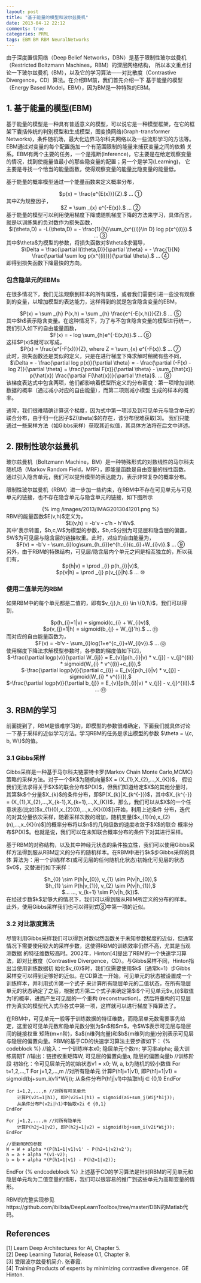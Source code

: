 ```yaml
---
layout: post
title: "基于能量的模型和波尔兹曼机"
date: 2013-04-12 22:12
comments: true
categories: PRML
tags: EBM BM RBM NeuralNetworks
---
```

<p>由于深度置信网络（Deep Belief Networks，DBN）是基于限制性玻尔兹曼机（Restricted Boltzmann Machines，RBM）的深层网络结构，
所以本文重点讨论一下玻尔兹曼机（BM），以及它的学习算法——对比散度（Contrastive Divergence，CD）算法。在介绍BM前，我们首先介绍一下
基于能量的模型（Energy Based Model，EBM），因为BM是一种特殊的EBM。</p>

<h2>1. 基于能量的模型(EBM)</h2>
<p>基于能量的模型是一种具有普适意义的模型，可以说它是一种模型框架，在它的框架下囊括传统的判别模型和生成模型，图变换网络(Graph-transformer 
Networks)，条件随机场，最大化边界马尔科夫网络以及一些流形学习的方法等。EBM通过对变量的每个配置施加一个有范围限制的能量来捕获变量之间的依赖
关系。EBM有两个主要的任务，一个是推断(Inference)，它主要是在给定观察变量的情况，找到使能量值最小的那些隐变量的配置；另一个是学习(Learning)，
它主要是寻找一个恰当的能量函数，使得观察变量的能量比隐变量的能量低。</p>

<p>基于能量的概率模型通过一个能量函数来定义概率分布，
<center>$p(x) = \frac{e^{E(x)}}{Z}.$ ... ①</center>
其中Z为规整因子，
<center>$Z = \sum _{x} e^{-E(x)}.$ ... ②</center>
基于能量的模型可以利用使用梯度下降或随机梯度下降的方法来学习，具体而言，就是以训练集的负对数作为损失函数，
<center>$l(\theta,D) = -L(\theta,D) = - \frac{1}{N}\sum_{x^{(i)}\in D} log p(x^{(i)}).$ ... ③</center>
其中$\theta$为模型的参数，将损失函数对$\theta$求偏导，
<center>$\Delta = \frac{\partial l(\theta,D)}{\partial \theta} = - \frac{1}{N} \frac{\partial \sum log p(x^{(i)})}{\partial \theta}.$ ... ④</center>
即得到损失函数下降最快的方向。</p>

<!--more-->

<h3>包含隐单元的EBMs</h3>
<p>在很多情况下，我们无法观察到样本的所有属性，或者我们需要引进一些没有观察到的变量，以增加模型的表达能力，这样得到的就是包含隐含变量的EBM，
<center>$P(x) = \sum _{h} P(x,h) = \sum _{h} \frac{e^{-E(x,h)}}{Z}.$ ... ⑤</center>
其中$h$表示隐含变量。在这种情况下，为了与不包含隐含变量的模型进行统一，我们引入如下的自由能量函数，
<center>$F(x) = - log \sum_{h}e^{-E(x,h)}.$ ... ⑥</center>
这样$P(x)$就可以写成，
<center>$P(x) = \frac{e^{-F(x)}}{Z}, where Z = \sum_{x} e^{-F(x)}.$ ... ⑦</center>
此时，损失函数还是类似的定义，只是在进行梯度下降求解时稍微有些不同，
<center>$\Delta = - \frac{\partial log p(x)}{\partial \theta} 
= - \frac{\partial (-F(x) -log Z)}{\partial \theta} 
= \frac{\partial F(x)}{\partial \theta} - \sum_{\hat{x}} p(\hat{x}) \frac{\partial F(\hat{x})}{\partial \theta}$. ... ⑧</center>
该梯度表达式中包含两项，他们都影响着模型所定义的分布密度：第一项增加训练数据的概率（通过减小对应的自由能量），而第二项则减小模型
生成的样本的概率。</p>

<p>通常，我们很难精确计算这个梯度，因为式中第一项涉及到可见单元与隐含单元的联合分布，由于归一化因子$Z(\theta)$的存在，该分布很难获取[3]。
我们只能通过一些采样方法（如Gibbs采样）获取其近似值，其具体方法将在后文中详述。</p>

<h2>2. 限制性玻尔兹曼机</h2>
<p>玻尔兹曼机（Boltzmann Machine，BM）是一种特殊形式的对数线性的马尔科夫随机场（Markov Random Field，MRF），即能量函数是自由变量的线性函数。
通过引入隐含单元，我们可以提升模型的表达能力，表示非常复杂的概率分布。</p>

<p>限制性玻尔兹曼机（RBM）进一步加一些约束，在RBM中不存在可见单元与可见单元的链接，也不存在隐含单元与隐含单元的链接，如下图所示
<center>{% img /images/2013/IMAG2013041201.png %}</center>
RBM的能量函数$E(v,h)$定义为，
<center>$E(v,h) = -b'v - c'h - h'Wv$.</center>
其中'表示转置，$b,c,W$为模型的参数，$b,c$分别为可见层和隐含层的偏置，$W$为可见层与隐含层的链接权重。此时，对应的自由能量为，
<center>$F(v) = -b'v - \sum_{i}log\sum_{h_{i}}e^{h_{i}(c_{i}+W_{i}v)}.$ ... ⑨</center>
另外，由于RBM的特殊结构，可见层/隐含层内个单元之间是相互独立的，所以我们有，
<center>$p(h|v) = \prod _{i} p(h_{i}|v)$,</center>
<center>$p(v|h) = \prod _{j} p(v_{j}|h).$ ... ⑩</center>
</p>

<h3>使用二值单元的RBM</h3>
<p>如果RBM中的每个单元都是二值的，即有$v_{j},h_{i} \in \{0,1\}$，我们可以得到，
<center>$p(h_{i}=1|v) = sigmoid(c_{i} + W_{i}v)$,</center>
<center>$p(v_{j}=1|h) = sigmoid(b_{j} + W_{j}'h).$ ... ⑪</center>
而对应的自由能量函数为，
<center>$F(v) = -b'v - \sum_{i}log(1+e^{c_{i}+W_{i}v}).$ ... ⑫</center>
使用梯度下降法求解模型参数时，各参数的梯度值如下[2]，
<center>$-\frac{\partial logp(v)}{\partial W_{ij}} = E_{v}[p(h_{i}|v) * v_{j}] - v_{j}^{(i)} * sigmoid(W_{i} * v^{(i)}+c_{i}),$</center>
<center>$-\frac{\partial logp(v)}{\partial c_{i}} = E_{v}[p(h_{i}|v) * v_{j}] - sigmoid(W_{i} * v^{(i)}),$</center>
<center>$-\frac{\partial logp(v)}{\partial b_{j}} = E_{v}[p(h_{i}|v) * v_{j}] - v_{j}^{(i)}.$ ... ⑬</center>
</p>

<h2>3. RBM的学习</h2>
<p>前面提到了，RBM是很难学习的，即模型的参数很难确定，下面我们就具体讨论一下基于采样的近似学习方法。学习RBM的任务是求出模型的参数
$\theta = \{c, b, W\}$的值。</p>

<h3>3.1 Gibbs采样</h3>
<p>Gibbs采样是一种基于马尔科夫链蒙特卡罗(Markov Chain Monte Carlo,MCMC)策略的采样方法。对于一个$K$为随机向量$X = (X_{1},X_{2},...,X_{K})$，
假设我们无法求得关于$X$的联合分布$P(X)$，但我们知道给定$X$的其他分量时，其第$k$个分量$X_{k}$的条件分布，即$P(X_{k}|X_{k^{-}})$，其中$X_{k^{-}} = 
(X_{1},X_{2},...,X_{k-1},X_{k+1},...,X_{K})$，那么，我们可以从$X$的一个任意状态(比如[$x_{1}(0),x_{2}(0),...,x_{K}(0)$])开始，利用上述条件
分布，迭代的对其分量依次采样，随着采样次数的增加，随机变量[$x_{1}(n),x_{2}(n),...,x_{K}(n)$]的概率分布将以$n$的几何级数的速度收敛于$X$的联合
概率分布$P(X)$。也就是说，我们可以在未知联合概率分布的条件下对其进行采样。</p>

<p>基于RBM的对称结构，以及其中神经元状态的条件独立性，我们可以使用Gibbs采样方法得到服从RBM定义的分布的随机样本。在RBM中进行$k$步Gibbs采样的具体
算法为：用一个训练样本(或可见层的任何随机化状态)初始化可见层的状态$v0$，交替进行如下采样：
<center>$h_{0} \sim P(h|v_{0}), v_{1} \sim P(v|h_{0}),$</center>
<center>$h_{1} \sim P(h|v_{1}), v_{2} \sim P(v|h_{1}),$</center>
<center>$... ..., v_{k+1} \sim P(v|h_{k})$.</center>
在经过步数$k$足够大的情况下，我们可以得到服从RBM所定义的分布的样本。此外，使用Gibbs采样我们也可以得到式⑧中第一项的近似。</p>

<h3>3.2 对比散度算法</h3>
<p>尽管利用Gibbs采样我们可以得到对数似然函数关于未知参数梯度的近似，但通常情况下需要使用较大的采样步数，这使得RBM的训练效率仍然不高，尤其是当观测数据
的特征维数较高时。2002年，Hinton[4]提出了RBM的一个快速学习算法，即对比散度（Contrastive Divergence，CD）。与Gibbs采样不同，Hinton指出当使用训练数据初
始化$v_{0}$时，我们仅需要使用$k$（通常k=1）步Gibbs采样变可以得到足够好的近似。在CD算法一开始，可见单元的状态被设置成一个训练样本，并利用式⑪第一个式子
来计算所有隐层单元的二值状态，在所有隐层单元的状态确定了之后，根据式⑪第二个式子来确定第$i$个可见单元$v_{i}$取值为1的概率，进而产生可见层的一个重构
(reconstruction)。然后将重构的可见层作为真实的模型代入式⑬各式中第一项，这样就可以进行梯度下降算法了。</p>

<p>在RBM中，可见单元一般等于训练数据的特征维数，而隐层单元数需要事先给定，这里设可见单元数和隐单元数分别为$n$和$m$，令$W$表示可见层与隐层间的链接权重
矩阵(m×n阶)，$a$(n维列向量)和$b$(m维列向量)分别表示可见层与隐层的偏置向量。RBM的基于CD的快速学习算法主要步骤如下：
{% codeblock %}
//输入：一个训练样本x0; 隐层单元个数m; 学习率alpha; 最大训练周期T
//输出：链接权重矩阵W, 可见层的偏置向量a, 隐层的偏置向量b
//训练阶段
初始化：令可见层单元的初始状态v1 = x0; W, a, b为随机的较小数值
For t=1,2,...,T
	For j=1,2,...,m //对所有隐单元
		计算P(h1j=1|v1), 即P(h1j=1|v1) = sigmoid(bj+sum_i(v1i*Wij));
		从条件分布P(h1j|v1)中抽取h1j ∈ {0,1}
	EndFor
	
	For i=1,2,...,n //对所有可见单元
		计算P(v2i=1|h1), 即P(v2i=1|h1) = sigmoid(ai+sum_j(Wij*h1j));
		从条件分布P(v2i|h1)中抽取v2i ∈ {0,1}
	EndFor
	
	For j=1,2,...,m //对所有隐单元
		计算P(h2j=1|v2), 即P(h2j=1|v2) = sigmoid(bj+sum_i(v2i*Wij));
	EndFor
	
	//更新RBM的参数
	W = W + alpha *(P(h1=1|v1)v1' - P(h2=1|v2)v2');
	a = a + alpha *(v1-v2);
	b = b + alpha *(P(h1=1|v1) - P(h2=1|v2));
EndFor
{% endcodeblock %}
上述基于CD的学习算法是针对RBM的可见单元和隐层单元均为二值变量的情形，我们可以很容易的推广到这些单元为高斯变量的情形。
</p>

<p>RBM的完整实现参见https://github.com/ibillxia/DeepLearnToolbox/tree/master/DBN的Matlab代码。</p>

<h2>References</h2>
<p>
[1] Learn Deep Architectures for AI, Chapter 5.</br>
[2] Deep Learning Tutorial, Release 0.1, Chapter 9.</br>
[3] 受限波尔兹曼机简介. 张春霞. </br>
[4] Training Products of experts by minimizing contrastive divergence. GE Hinton.
</p>
